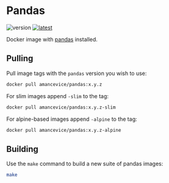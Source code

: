 # Pandas

![version](https://img.shields.io/docker/v/amancevice/pandas?color=blue&label=version&logo=docker&logoColor=eee&sort=semver&style=flat-square)
[![latest](https://img.shields.io/github/actions/workflow/status/amancevice/docker-pandas/build.yml?logo=github&style=flat-square)](https://github.com/amancevice/docker-pandas/actions/workflows/build.yml)

Docker image with [pandas](https://github.com/pandas-dev/pandas) installed.

## Pulling

Pull image tags with the `pandas` version you wish to use:

```bash
docker pull amancevice/pandas:x.y.z
```

For slim images append `-slim` to the tag:

```bash
docker pull amancevice/pandas:x.y.z-slim
```

For alpine-based images append `-alpine` to the tag:

```bash
docker pull amancevice/pandas:x.y.z-alpine
```

## Building

Use the `make` command to build a new suite of pandas images:

```bash
make
```
